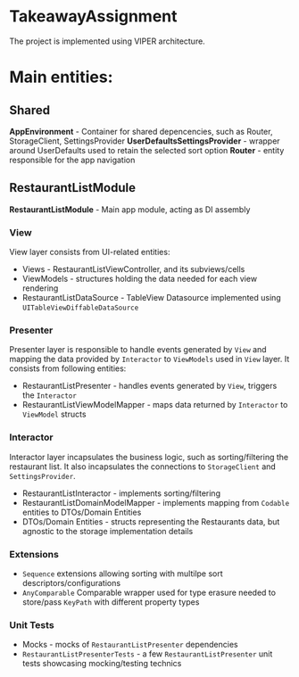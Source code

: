 # TakeawayAssignment

The project is implemented using VIPER architecture.

# Main entities:
## Shared
**AppEnvironment** - Container for shared depencencies, such as Router, StorageClient, SettingsProvider
**UserDefaultsSettingsProvider** - wrapper around UserDefaults used to retain the selected sort option
**Router** - entity responsible for the app navigation

## RestaurantListModule
**RestaurantListModule** - Main app module, acting as DI assembly

### View
View layer consists from UI-related entities:
* Views - RestaurantListViewController, and its subviews/cells
* ViewModels - structures holding the data needed for each view rendering
* RestaurantListDataSource - TableView Datasource implemented using `UITableViewDiffableDataSource`

### Presenter
Presenter layer is responsible to handle events generated by `View` and mapping the data provided by `Interactor` to `ViewModels` used in `View` layer. It consists from following entities:
* RestaurantListPresenter - handles events generated by `View`, triggers the `Interactor`
* RestaurantListViewModelMapper - maps data returned by `Interactor` to `ViewModel` structs

### Interactor
Interactor layer incapsulates the business logic, such as sorting/filtering the restaurant list. It also incapsulates the connections to `StorageClient` and `SettingsProvider`.
* RestaurantListInteractor - implements sorting/filtering
* RestaurantListDomainModelMapper - implements mapping from `Codable` entities to DTOs/Domain Entities
* DTOs/Domain Entities - structs representing the Restaurants data, but agnostic to the storage implementation details

### Extensions
* `Sequence` extensions allowing sorting with multilpe sort descriptors/configurations
* `AnyComparable` Comparable wrapper used for type erasure needed to store/pass `KeyPath` with different property types

### Unit Tests
* Mocks - mocks of `RestaurantListPresenter` dependencies
* `RestaurantListPresenterTests` - a few `RestaurantListPresenter` unit tests showcasing mocking/testing technics


